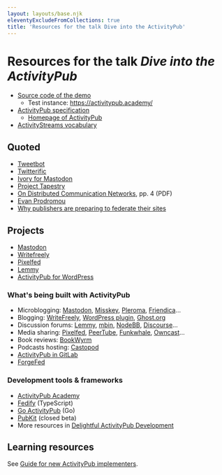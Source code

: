 ```yaml
---
layout: layouts/base.njk
eleventyExcludeFromCollections: true
title: 'Resources for the talk Dive into the ActivityPub'
---
```


# Resources for the talk _Dive into the ActivityPub_

- [Source code of the demo](https://glitch.com/edit/#!/apdemo24)
  - Test instance: https://activitypub.academy/
- [ActivityPub specification](https://www.w3.org/TR/activitypub/)
  - [Homepage of ActivityPub](https://activitypub.rocks/)
- [ActivityStreams vocabulary](https://www.w3.org/TR/activitystreams-vocabulary/)

## Quoted

- [Tweetbot](https://tapbots.com/tweetbot/)
- [Twitterific](https://twitterrific.com/beyond)
- [Ivory for Mastodon](https://tapbots.com/ivory/)
- [Project Tapestry](https://www.kickstarter.com/projects/iconfactory/project-tapestry)
- [On Distributed Communication Networks](https://www.rand.org/content/dam/rand/pubs/papers/2005/P2626.pdf), pp. 4 (PDF)
- [Evan Prodromou](https://www.threads.net/@evanprodromou/post/C5dqW7irXytPoSwWJ3zNAstY86MjFbeObwvPf40)
- [Why publishers are preparing to federate their sites](https://digiday.com/media/why-publishers-are-preparing-to-federate-their-sites/)

## Projects

- [Mastodon](https://joinmastodon.org/)
- [Writefreely](https://writefreely.org/)
- [Pixelfed](https://pixelfed.org/)
- [Lemmy](https://join-lemmy.org/)
- [ActivityPub for WordPress](https://wordpress.org/plugins/activitypub/)

### What's being built with ActivityPub

- Microblogging: [Mastodon](https://joinmastodon.org/), [Misskey](https://misskey-hub.net/en/), [Pleroma](https://pleroma.social/), [Friendica](https://friendi.ca/)…
- Blogging: [WriteFreely](https://writefreely.org/), [WordPress plugin](https://wordpress.org/plugins/activitypub/), [Ghost.org](https://activitypub.ghost.org/)
- Discussion forums: [Lemmy](https://join-lemmy.org/), [mbin](https://joinmbin.org/), [NodeBB](https://docs.nodebb.org/activitypub/), [Discourse](https://discourse.org/plugins/activitypub.html)…
- Media sharing: [Pixelfed](https://pixelfed.org/), [PeerTube](https://joinpeertube.org/), [Funkwhale](https://www.funkwhale.audio/), [Owncast](https://owncast.online/)…
- Book reviews: [BookWyrm](https://bookwyrm.social/)
- Podcasts hosting: [Castopod](https://castopod.org/)
- [ActivityPub in GitLab](https://docs.gitlab.com/ee/development/activitypub/)
- [ForgeFed](https://forgefed.org/)

### Development tools & frameworks

- [ActivityPub Academy](https://activitypub.academy/)
- [Fedify](https://fedify.dev/) (TypeScript)
- [Go ActivityPub](https://github.com/go-ap) (Go)
- [PubKit](https://pubkit.net/) (closed beta)
- More resources in [Delightful ActivityPub Development](https://codeberg.org/fediverse/delightful-activitypub-development/)

## Learning resources

See [Guide for new ActivityPub implementers](https://socialhub.activitypub.rocks/pub/guide-for-new-activitypub-implementers).
